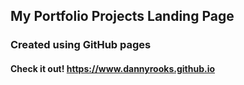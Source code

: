 ## My Portfolio Projects Landing Page

### Created using GitHub pages

#### Check it out! https://www.dannyrooks.github.io 






